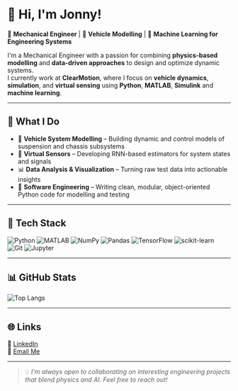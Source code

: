 # 👋 Hi, I'm Jonny!

🎯 **Mechanical Engineer** | 🚗 **Vehicle Modelling** | 🧠 **Machine Learning for Engineering Systems**

I'm a Mechanical Engineer with a passion for combining **physics-based modelling** and **data-driven approaches** to design and optimize dynamic systems.  
I currently work at **ClearMotion**, where I focus on **vehicle dynamics**, **simulation**, and **virtual sensing** using **Python**, **MATLAB**, **Simulink** and **machine learning**.

---

## 🚀 What I Do
- 🧩 **Vehicle System Modelling** – Building dynamic and control models of suspension and chassis subsystems  
- 🧠 **Virtual Sensors** – Developing RNN-based estimators for system states and signals  
- 📊 **Data Analysis & Visualization** – Turning raw test data into actionable insights  
- 🧱 **Software Engineering** – Writing clean, modular, object-oriented Python code for modelling and testing  

---

## 🧰 Tech Stack
![Python](https://img.shields.io/badge/-Python-3776AB?logo=python&logoColor=white)
![MATLAB](https://img.shields.io/badge/-MATLAB-orange)
![NumPy](https://img.shields.io/badge/-NumPy-013243?logo=numpy)
![Pandas](https://img.shields.io/badge/-Pandas-150458?logo=pandas)
![TensorFlow](https://img.shields.io/badge/-TensorFlow-FF6F00?logo=tensorflow)
![scikit-learn](https://img.shields.io/badge/-scikit--learn-F7931E?logo=scikit-learn)
![Git](https://img.shields.io/badge/-Git-F05032?logo=git&logoColor=white)
![Jupyter](https://img.shields.io/badge/-Jupyter-F37626?logo=jupyter)

---

## 📊 GitHub Stats
![Top Langs](https://github-readme-stats.vercel.app/api/top-langs/?username=jonnyjamison&layout=compact)

---

## 🌐 Links
💼 [LinkedIn](www.linkedin.com/in/jonnyjamison)  
📧 [Email Me](mailto:jonny.jamison@outlook.com)

---

> 💡 *I’m always open to collaborating on interesting engineering projects that blend physics and AI. Feel free to reach out!*
